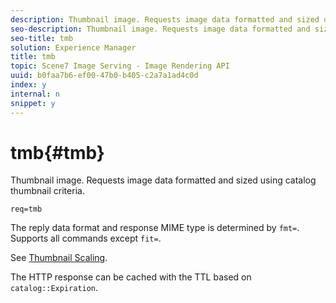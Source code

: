 ```yaml
---
description: Thumbnail image. Requests image data formatted and sized using catalog thumbnail criteria.
seo-description: Thumbnail image. Requests image data formatted and sized using catalog thumbnail criteria.
seo-title: tmb
solution: Experience Manager
title: tmb
topic: Scene7 Image Serving - Image Rendering API
uuid: b0faa7b6-ef00-47b0-b405-c2a7a1ad4c0d
index: y
internal: n
snippet: y
---
```


# tmb{#tmb}

Thumbnail image. Requests image data formatted and sized using catalog thumbnail criteria.

 `req=tmb`

The reply data format and response MIME type is determined by `fmt=`. Supports all commands except `fit=`.

See [Thumbnail Scaling](../../../../../../is_api/http_ref/image-serving-api-ref/c-http-protocol-reference/c-notes-on-server-behavior/r-thumbnail-scaling.md#reference-0f71817f721d4913b34816758d69b07f).

The HTTP response can be cached with the TTL based on `catalog::Expiration`. 
